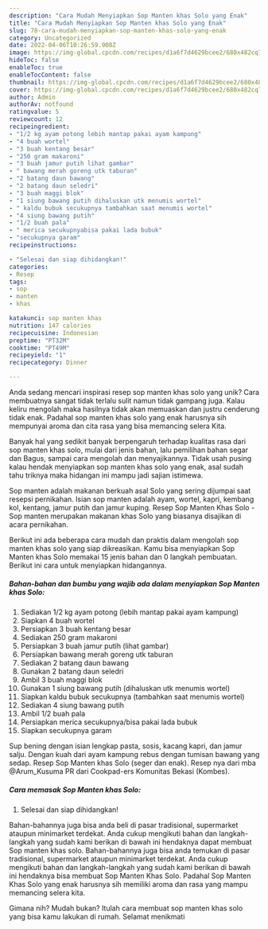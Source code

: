 ```yaml
---
description: "Cara Mudah Menyiapkan Sop Manten khas Solo yang Enak"
title: "Cara Mudah Menyiapkan Sop Manten khas Solo yang Enak"
slug: 78-cara-mudah-menyiapkan-sop-manten-khas-solo-yang-enak
category: Uncategorized
date: 2022-04-06T10:26:59.908Z
image: https://img-global.cpcdn.com/recipes/d1a6f7d4629bcee2/680x482cq70/sop-manten-khas-solo-foto-resep-utama.jpg
hideToc: false
enableToc: true
enableTocContent: false
thumbnail: https://img-global.cpcdn.com/recipes/d1a6f7d4629bcee2/680x482cq70/sop-manten-khas-solo-foto-resep-utama.jpg
cover: https://img-global.cpcdn.com/recipes/d1a6f7d4629bcee2/680x482cq70/sop-manten-khas-solo-foto-resep-utama.jpg
author: Admin
authorAv: notfound
ratingvalue: 5
reviewcount: 12
recipeingredient:
- "1/2 kg ayam potong lebih mantap pakai ayam kampung"
- "4 buah wortel"
- "3 buah kentang besar"
- "250 gram makaroni"
- "3 buah jamur putih lihat gambar"
- " bawang merah goreng utk taburan"
- "2 batang daun bawang"
- "2 batang daun seledri"
- "3 buah maggi blok"
- "1 siung bawang putih dihaluskan utk menumis wortel"
- " kaldu bubuk secukupnya tambahkan saat menumis wortel"
- "4 siung bawang putih"
- "1/2 buah pala"
- " merica secukupnyabisa pakai lada bubuk"
- "secukupnya garam"
recipeinstructions:

- "Selesai dan siap dihidangkan!"
categories:
- Resep
tags:
- sop
- manten
- khas

katakunci: sop manten khas 
nutrition: 147 calories
recipecuisine: Indonesian
preptime: "PT32M"
cooktime: "PT49M"
recipeyield: "1"
recipecategory: Dinner

---
```





Anda sedang mencari inspirasi resep sop manten khas solo yang unik? Cara membuatnya sangat tidak terlalu sulit namun tidak gampang juga. Kalau keliru mengolah maka hasilnya tidak akan memuaskan dan justru cenderung tidak enak. Padahal sop manten khas solo yang enak harusnya sih mempunyai aroma dan cita rasa yang bisa memancing selera Kita.





Banyak hal yang sedikit banyak berpengaruh terhadap kualitas rasa dari sop manten khas solo, mulai dari jenis bahan, lalu pemilihan bahan segar dan Bagus, sampai cara mengolah dan menyajikannya. Tidak usah pusing kalau hendak menyiapkan sop manten khas solo yang enak,      asal sudah tahu triknya maka hidangan ini mampu jadi sajian istimewa.














Sop manten adalah makanan berkuah asal Solo yang sering dijumpai saat resepsi pernikahan. Isian sop manten adalah ayam, wortel, kapri, kembang kol, kentang, jamur putih dan jamur kuping. Resep Sop Manten Khas Solo - Sop manten merupakan makanan khas Solo yang biasanya disajikan di acara pernikahan.






Berikut ini ada beberapa cara mudah dan praktis dalam mengolah sop manten khas solo yang siap dikreasikan. Kamu bisa menyiapkan Sop Manten khas Solo memakai 15 jenis bahan dan 0 langkah pembuatan. Berikut ini cara untuk menyiapkan hidangannya.

<!--inarticleads1-->

##### Bahan-bahan dan bumbu yang wajib ada dalam menyiapkan Sop Manten khas Solo:

1. Sediakan 1/2 kg ayam potong (lebih mantap pakai ayam kampung)
1. Siapkan 4 buah wortel
1. Persiapkan 3 buah kentang besar
1. Sediakan 250 gram makaroni
1. Persiapkan 3 buah jamur putih (lihat gambar)
1. Persiapkan  bawang merah goreng utk taburan
1. Sediakan 2 batang daun bawang
1. Gunakan 2 batang daun seledri
1. Ambil 3 buah maggi blok
1. Gunakan 1 siung bawang putih (dihaluskan utk menumis wortel)
1. Siapkan  kaldu bubuk secukupnya (tambahkan saat menumis wortel)
1. Sediakan 4 siung bawang putih
1. Ambil 1/2 buah pala
1. Persiapkan  merica secukupnya/bisa pakai lada bubuk
1. Siapkan secukupnya garam


Sup bening dengan isian lengkap pasta, sosis, kacang kapri, dan jamur salju. Dengan kuah dari ayam kampung rebus dengan tumisan bawang yang sedap. Resep Sop Manten khas Solo (seger dan enak). Resep nya dari mba @Arum_Kusuma PR dari Cookpad-ers Komunitas Bekasi (Kombes). 

<!--inarticleads2-->

##### Cara memasak Sop Manten khas Solo:


1. Selesai dan siap dihidangkan!

Bahan-bahannya juga bisa anda beli di pasar tradisional, supermarket ataupun minimarket terdekat. Anda cukup mengikuti bahan dan langkah-langkah yang sudah kami berikan di bawah ini hendaknya dapat membuat Sop manten khas solo. Bahan-bahannya juga bisa anda temukan di pasar tradisional, supermarket ataupun minimarket terdekat. Anda cukup mengikuti bahan dan langkah-langkah yang sudah kami berikan di bawah ini hendaknya bisa membuat Sop Manten Khas Solo. Padahal Sop Manten Khas Solo yang enak harusnya sih memiliki aroma dan rasa yang mampu memancing selera kita. 

Gimana nih? Mudah bukan? Itulah cara membuat sop manten khas solo yang bisa kamu lakukan di rumah. Selamat menikmati
